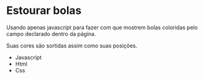 <h1>Estourar bolas</h1>
<p>Usando apenas javascript para fazer com que mostrem bolas coloridas pelo campo declarado dentro da página.</p>
<p>Suas cores são sortidas assim como suas posições.</p>
<ul>
    <li>Javascript</li>
    <li>Html</li>
    <li>Css</li>
</ul>